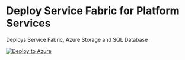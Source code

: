 # Deploy Service Fabric for Platform Services #

Deploys Service Fabric, Azure Storage and SQL Database

[![Deploy to Azure](http://azuredeploy.net/deploybutton.png)](https://azuredeploy.net/)
